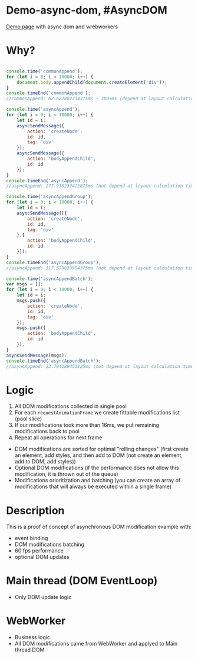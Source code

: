 # Demo-async-dom, #AsyncDOM
[Demo page](https://lifeart.github.io/demo-async-dom/) with async dom and wrebworkers

# Why?

```javascript

console.time('commonAppend');
for (let i = 0; i < 10000; i++) {
	document.body.appendChild(document.createElement('div'));
}
console.timeEnd('commonAppend');
//commonAppend: 62.622802734375ms - 300+ms (depend at layout calculation time, t != const)

console.time('asyncAppend');
for (let i = 0; i < 10000; i++) {
	let id = i;
	asyncSendMessage({
		action: 'createNode',
		id: id,
		tag: 'div'
	});
	asyncSendMessage({
		action: 'bodyAppendChild',
		id: id
	});
}
console.timeEnd('asyncAppend');
//asyncAppend: 277.938232421875ms (not depend at layout calculation time, t = const)

console.time('asyncAppendGroup');
for (let i = 0; i < 10000; i++) {
	let id = i;
	asyncSendMessage([{
		action: 'createNode',
		id: id,
		tag: 'div'
	},{
		action: 'bodyAppendChild',
		id: id
	}]);
}
console.timeEnd('asyncAppendGroup');
//asyncAppend: 117.579833984375ms (not depend at layout calculation time, t = const)

console.time('asyncAppendBatch');
var msgs = [];
for (let i = 0; i < 10000; i++) {
	let id = i;
	msgs.push({
		action: 'createNode',
		id: id,
		tag: 'div'
	});
	msgs.push({
		action: 'bodyAppendChild',
		id: id
	});
}
asyncSendMessage(msgs);
console.timeEnd('asyncAppendBatch');
//asyncAppend: 23.794189453125ms (not depend at layout calculation time, t = const)

```
# Logic

1. All DOM modifications collected in single pool
2. For each `requestAnimationFrame` we create fittable modifications list (pool slice)
3. If our modifications took more than 16ms, we put remaining modifications back to pool
4. Repeat all operations for next frame

* DOM modifications are sorted for optimal "rolling changes" (first create an element, add styles, and then add to DOM (not create an element, add to DOM, add styles))
* Optional DOM modifications (if the performance does not allow this modification, it is thrown out of the queue)
* Modifications orioritization and batching (you can create an array of modifications that will always be executed within a single frame)

# Description
This is a proof of concept of asynchronous DOM modification example with:
* event binding
* DOM modifications batching
* 60 fps performance
* optional DOM updates

# Main thread (DOM EventLoop)
* Only DOM update logic

# WebWorker 
* Business logic
* All DOM modifications came from WebWorker and applyed to Main thread DOM
